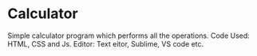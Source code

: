 # Calculator

Simple calculator program which performs all the operations. 
Code Used: HTML, CSS and Js.
Editor: Text eitor, Sublime, VS code etc.
